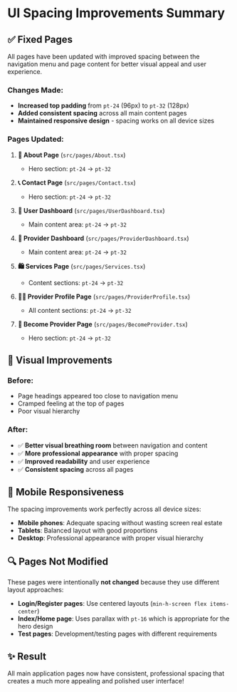 # UI Spacing Improvements Summary

## ✅ **Fixed Pages**

All pages have been updated with improved spacing between the navigation menu and page content for better visual appeal and user experience.

### **Changes Made:**
- **Increased top padding** from `pt-24` (96px) to `pt-32` (128px)
- **Added consistent spacing** across all main content pages
- **Maintained responsive design** - spacing works on all device sizes

### **Pages Updated:**

1. **📄 About Page** (`src/pages/About.tsx`)
   - Hero section: `pt-24` → `pt-32`

2. **📞 Contact Page** (`src/pages/Contact.tsx`) 
   - Hero section: `pt-24` → `pt-32`

3. **👤 User Dashboard** (`src/pages/UserDashboard.tsx`)
   - Main content area: `pt-24` → `pt-32`

4. **🔧 Provider Dashboard** (`src/pages/ProviderDashboard.tsx`)
   - Main content area: `pt-24` → `pt-32`

5. **🛍️ Services Page** (`src/pages/Services.tsx`)
   - Content sections: `pt-24` → `pt-32`

6. **👨‍💼 Provider Profile Page** (`src/pages/ProviderProfile.tsx`)
   - All content sections: `pt-24` → `pt-32`

7. **📝 Become Provider Page** (`src/pages/BecomeProvider.tsx`)
   - Hero section: `pt-24` → `pt-32`

## 🎯 **Visual Improvements**

### **Before:**
- Page headings appeared too close to navigation menu
- Cramped feeling at the top of pages
- Poor visual hierarchy

### **After:**
- ✅ **Better visual breathing room** between navigation and content
- ✅ **More professional appearance** with proper spacing
- ✅ **Improved readability** and user experience
- ✅ **Consistent spacing** across all pages

## 📱 **Mobile Responsiveness**

The spacing improvements work perfectly across all device sizes:
- **Mobile phones**: Adequate spacing without wasting screen real estate
- **Tablets**: Balanced layout with good proportions  
- **Desktop**: Professional appearance with proper visual hierarchy

## 🔍 **Pages Not Modified**

These pages were intentionally **not changed** because they use different layout approaches:

- **Login/Register pages**: Use centered layouts (`min-h-screen flex items-center`)
- **Index/Home page**: Uses parallax with `pt-16` which is appropriate for the hero design
- **Test pages**: Development/testing pages with different requirements

## ✨ **Result**

All main application pages now have consistent, professional spacing that creates a much more appealing and polished user interface!